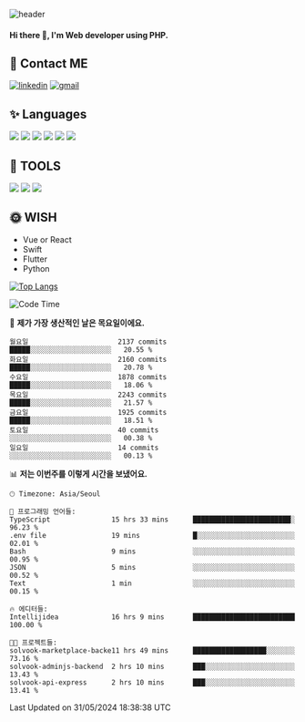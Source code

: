 ![header](https://capsule-render.vercel.app/api?type=waving&color=auto&height=300&section=header&text=Elin&fontSize=90&animation=twinkling)

#### Hi there 👋, I'm <b>Web developer</b> using PHP. ####

<!--
- 🔭 I’m currently working on Uniwill
- 🌱 I’m currently learning Vue or React or Python.
-->

<!---#### I am PHP developer --->

## 💌 Contact ME ###
[<img src='https://img.shields.io/badge/-EunjiKo-%230A66C2?style=flat-square&logo=LinkedIn&logoColor=white' alt='linkedin'>](https://www.linkedin.com/in/https://www.linkedin.com/in/eunji-ko-00a907164//)  [<img src='https://img.shields.io/badge/-einee214%40gmail.com-%23EA4335?style=flat-square&logo=Gmail&logoColor=white' alt='gmail'>](einee214@gmail.com)  


## ✨ Languages
<img src='https://img.shields.io/badge/-PHP-%23777BB4?style=for-the-badge&logo=PHP&logoColor=white'> <img src='https://img.shields.io/badge/-Laravel-%23FF2D20?style=for-the-badge&logo=Laravel&logoColor=white'> <img src='https://img.shields.io/badge/Jquery-%230769AD?style=for-the-badge&logo=Jquery&logoColor=white'> <img src='https://img.shields.io/badge/CSS3-%231572B6?style=for-the-badge&logo=CSS3&logoColor=white'> <img src='https://img.shields.io/badge/Bootstrap-%237952B3?style=for-the-badge&logo=Bootstrap&logoColor=white' > <img src='https://img.shields.io/badge/MySQL-%234479A1?style=for-the-badge&logo=MySQL&logoColor=white' >

## 🌷 TOOLS
<img src='https://img.shields.io/badge/PHPSTORM-%23000000?style=for-the-badge&logo=PhpStorm&logoColor=white' > <img src='https://img.shields.io/badge/GitLab-%23FCA121?style=for-the-badge&logo=GitLab&logoColor=white' > <img src='https://img.shields.io/badge/GitHub-%23181717?style=for-the-badge&logo=GitHub&logoColor=white'>


## 🌞 WISH
- Vue or React
- Swift
- Flutter
- Python


[![Top Langs](https://github-readme-stats.vercel.app/api/top-langs/?username=ein214&layout=compact)](https://github.com/anuraghazra/github-readme-stats)

<!--START_SECTION:waka-->
![Code Time](http://img.shields.io/badge/Code%20Time-3%2C536%20hrs%2012%20mins-blue)

📅 **제가 가장 생산적인 날은 목요일이에요.** 

```text
월요일                      2137 commits        █████░░░░░░░░░░░░░░░░░░░░   20.55 % 
화요일                      2160 commits        █████░░░░░░░░░░░░░░░░░░░░   20.78 % 
수요일                      1878 commits        █████░░░░░░░░░░░░░░░░░░░░   18.06 % 
목요일                      2243 commits        █████░░░░░░░░░░░░░░░░░░░░   21.57 % 
금요일                      1925 commits        █████░░░░░░░░░░░░░░░░░░░░   18.51 % 
토요일                      40 commits          ░░░░░░░░░░░░░░░░░░░░░░░░░   00.38 % 
일요일                      14 commits          ░░░░░░░░░░░░░░░░░░░░░░░░░   00.13 % 
```


📊 **저는 이번주를 이렇게 시간을 보냈어요.** 

```text
🕑︎ Timezone: Asia/Seoul

💬 프로그래밍 언어들: 
TypeScript               15 hrs 33 mins      ████████████████████████░   96.23 % 
.env file                19 mins             █░░░░░░░░░░░░░░░░░░░░░░░░   02.01 % 
Bash                     9 mins              ░░░░░░░░░░░░░░░░░░░░░░░░░   00.95 % 
JSON                     5 mins              ░░░░░░░░░░░░░░░░░░░░░░░░░   00.52 % 
Text                     1 min               ░░░░░░░░░░░░░░░░░░░░░░░░░   00.15 % 

🔥 에디터들: 
Intellijidea             16 hrs 9 mins       █████████████████████████   100.00 % 

🐱‍💻 프로젝트들: 
solvook-marketplace-backe11 hrs 49 mins      ██████████████████░░░░░░░   73.16 % 
solvook-adminjs-backend  2 hrs 10 mins       ███░░░░░░░░░░░░░░░░░░░░░░   13.43 % 
solvook-api-express      2 hrs 10 mins       ███░░░░░░░░░░░░░░░░░░░░░░   13.41 % 
```


 Last Updated on 31/05/2024 18:38:38 UTC
<!--END_SECTION:waka-->

<!---![GitHub stats](https://github-readme-stats.vercel.app/api?username=ein214&show_icons=true&theme=dracula)  --->



